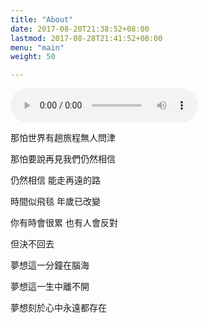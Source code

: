 ```yaml
---
title: "About"
date: 2017-08-20T21:38:52+08:00
lastmod: 2017-08-28T21:41:52+08:00
menu: "main"
weight: 50

---
```


<!-- Hugo is a static site engine written in Go.


It makes use of a variety of open source projects including:

* [Cobra](https://github.com/spf13/cobra)
* [Viper](https://github.com/spf13/viper)
* [J Walter Weatherman](https://github.com/spf13/jWalterWeatherman)
* [Cast](https://github.com/spf13/cast)

Learn more and contribute on [GitHub](https://github.com/gohugoio). -->
<!-- https://null.w0x7ce.com/media/%E9%9B%A2%E5%88%A5%E4%B9%8B%E5%89%8D.mp3 -->
<!-- https://media_ipv6.w0x7ce.com/media/%e9%9b%a2%e5%88%a5%e4%b9%8b%e5%89%8d.mp3 -->
<audio controls="controls" autoplay="autoplay" src="https://me.w0x7ce.eu/media/%E3%81%8A%E3%82%82%E3%81%B2%E3%81%A7%E3%81%BD%E3%82%8D%E3%81%BD%E3%82%8D%20%20%E6%84%9B%E3%81%AF%E8%8A%B1%20%E5%90%9B%E3%81%AF%E3%81%9D%E3%81%AE%E7%A8%AE%E5%AD%90%E3%83%BCThe%20Rose%E3%83%BC%20Bette%20Midler%E9%83%BD%E3%81%AF%E3%82%8B%E3%81%BFStudio%20Ghibli%20Cover.mp3">
    Your browser does not support the HTML5 audio element.
</audio>



那怕世界有趟旅程無人問津

那怕要說再見我們仍然相信

仍然相信 能走再遠的路

時間似飛毯 年歲已改變

你有時會很累 也有人會反對

但決不回去

夢想這一分鐘在腦海

夢想這一生中離不開

夢想刻於心中永遠都存在 


